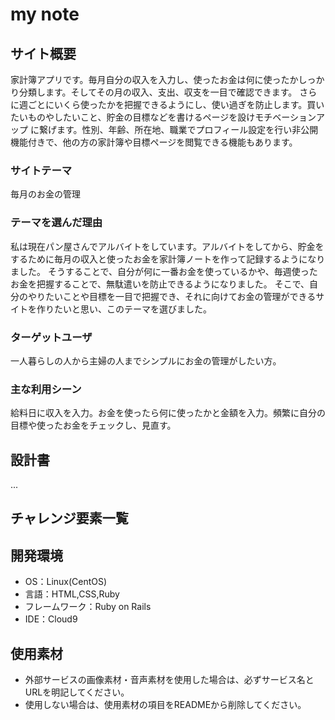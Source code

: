 # my note
## サイト概要
家計簿アプリです。毎月自分の収入を入力し、使ったお金は何に使ったかしっかり分類します。そしてその月の収入、支出、収支を一目で確認できます。
さらに週ごとにいくら使ったかを把握できるようにし、使い過ぎを防止します。買いたいものやしたいこと、貯金の目標などを書けるページを設けモチベーションアップ
に繋げます。性別、年齢、所在地、職業でプロフィール設定を行い非公開機能付きで、他の方の家計簿や目標ページを閲覧できる機能もあります。

### サイトテーマ
毎月のお金の管理

### テーマを選んだ理由
私は現在パン屋さんでアルバイトをしています。アルバイトをしてから、貯金をするために毎月の収入と使ったお金を家計簿ノートを作って記録するようになりました。
そうすることで、自分が何に一番お金を使っているかや、毎週使ったお金を把握することで、無駄遣いを防止できるようになりました。
そこで、自分のやりたいことや目標を一目で把握でき、それに向けてお金の管理ができるサイトを作りたいと思い、このテーマを選びました。

### ターゲットユーザ
一人暮らしの人から主婦の人までシンプルにお金の管理がしたい方。

### 主な利用シーン
給料日に収入を入力。お金を使ったら何に使ったかと金額を入力。頻繁に自分の目標や使ったお金をチェックし、見直す。

## 設計書
...

## チャレンジ要素一覧

## 開発環境
- OS：Linux(CentOS)
- 言語：HTML,CSS,Ruby
- フレームワーク：Ruby on Rails
- IDE：Cloud9

## 使用素材
- 外部サービスの画像素材・音声素材を使用した場合は、必ずサービス名とURLを明記してください。
- 使用しない場合は、使用素材の項目をREADMEから削除してください。